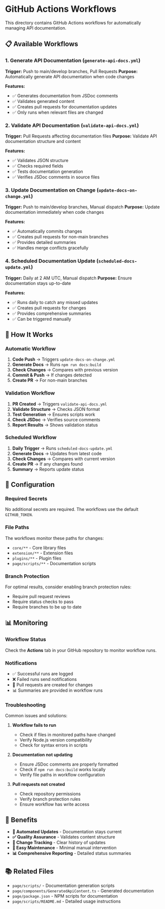 # GitHub Actions Workflows

This directory contains GitHub Actions workflows for automatically managing API documentation.

## 📋 Available Workflows

### 1. Generate API Documentation (`generate-api-docs.yml`)

**Trigger:** Push to main/develop branches, Pull Requests **Purpose:** Automatically generate API documentation when code changes

**Features:**

- ✅ Generates documentation from JSDoc comments
- ✅ Validates generated content
- ✅ Creates pull requests for documentation updates
- ✅ Only runs when relevant files are changed

### 2. Validate API Documentation (`validate-api-docs.yml`)

**Trigger:** Pull Requests affecting documentation files **Purpose:** Validate API documentation structure and content

**Features:**

- ✅ Validates JSON structure
- ✅ Checks required fields
- ✅ Tests documentation generation
- ✅ Verifies JSDoc comments in source files

### 3. Update Documentation on Change (`update-docs-on-change.yml`)

**Trigger:** Push to main/develop branches, Manual dispatch **Purpose:** Update documentation immediately when code changes

**Features:**

- ✅ Automatically commits changes
- ✅ Creates pull requests for non-main branches
- ✅ Provides detailed summaries
- ✅ Handles merge conflicts gracefully

### 4. Scheduled Documentation Update (`scheduled-docs-update.yml`)

**Trigger:** Daily at 2 AM UTC, Manual dispatch **Purpose:** Ensure documentation stays up-to-date

**Features:**

- ✅ Runs daily to catch any missed updates
- ✅ Creates pull requests for changes
- ✅ Provides comprehensive summaries
- ✅ Can be triggered manually

## 🚀 How It Works

### Automatic Workflow

1. **Code Push** → Triggers `update-docs-on-change.yml`
2. **Generate Docs** → Runs `npm run docs:build`
3. **Check Changes** → Compares with previous version
4. **Commit & Push** → If changes detected
5. **Create PR** → For non-main branches

### Validation Workflow

1. **PR Created** → Triggers `validate-api-docs.yml`
2. **Validate Structure** → Checks JSON format
3. **Test Generation** → Ensures scripts work
4. **Check JSDoc** → Verifies source comments
5. **Report Results** → Shows validation status

### Scheduled Workflow

1. **Daily Trigger** → Runs `scheduled-docs-update.yml`
2. **Generate Docs** → Updates from latest code
3. **Check Changes** → Compares with current version
4. **Create PR** → If any changes found
5. **Summary** → Reports update status

## 🔧 Configuration

### Required Secrets

No additional secrets are required. The workflows use the default `GITHUB_TOKEN`.

### File Paths

The workflows monitor these paths for changes:

- `core/**` - Core library files
- `extension/**` - Extension files
- `plugins/**` - Plugin files
- `page/scripts/**` - Documentation scripts

### Branch Protection

For optimal results, consider enabling branch protection rules:

- Require pull request reviews
- Require status checks to pass
- Require branches to be up to date

## 📊 Monitoring

### Workflow Status

Check the **Actions** tab in your GitHub repository to monitor workflow runs.

### Notifications

- ✅ Successful runs are logged
- ❌ Failed runs send notifications
- 📝 Pull requests are created for changes
- 📊 Summaries are provided in workflow runs

### Troubleshooting

Common issues and solutions:

1. **Workflow fails to run**

   - Check if files in monitored paths have changed
   - Verify Node.js version compatibility
   - Check for syntax errors in scripts

2. **Documentation not updating**

   - Ensure JSDoc comments are properly formatted
   - Check if `npm run docs:build` works locally
   - Verify file paths in workflow configuration

3. **Pull requests not created**
   - Check repository permissions
   - Verify branch protection rules
   - Ensure workflow has write access

## 🎯 Benefits

- **🔄 Automated Updates** - Documentation stays current
- **✅ Quality Assurance** - Validates content structure
- **📝 Change Tracking** - Clear history of updates
- **🚀 Easy Maintenance** - Minimal manual intervention
- **📊 Comprehensive Reporting** - Detailed status summaries

## 📚 Related Files

- `page/scripts/` - Documentation generation scripts
- `page/components/GeneratedApiContent.ts` - Generated documentation
- `page/package.json` - NPM scripts for documentation
- `page/scripts/README.md` - Detailed usage instructions
